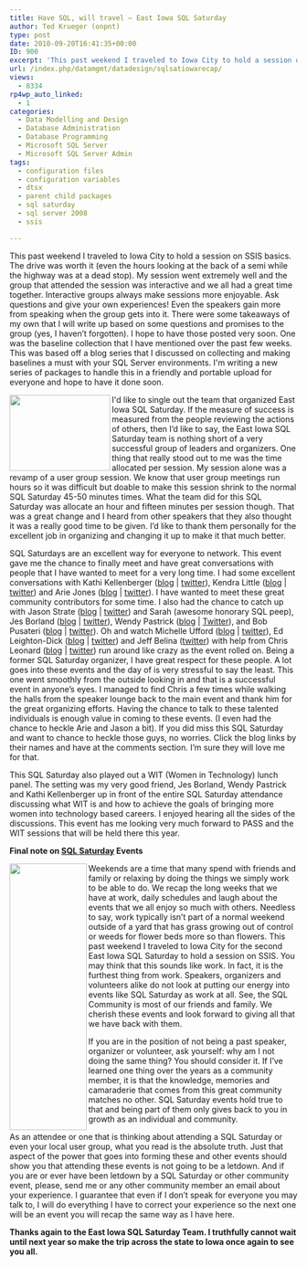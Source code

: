 ```yaml
---
title: Have SQL, will travel – East Iowa SQL Saturday
author: Ted Krueger (onpnt)
type: post
date: 2010-09-20T16:41:35+00:00
ID: 900
excerpt: 'This past weekend I traveled to Iowa City to hold a session on SSIS basics.  The drive was worth it (even the hours looking at the back of a semi while the highway was at a dead stop).  My session went extremely well and the group that attended the session was interactive and we all had a great time together.  Interactive groups always make sessions more enjoyable.  Ask questions and give your own experiences!  Even the speakers gain more from speaking when the group gets into it.  There were some takeaways of my own that I will write up based on some questions and promises to the group (yes, I haven’t forgotten).  I hope to have those posted very soon.  One was the baseline collection that I have mentioned over the past few weeks.  This was based off a blog series that I discussed on collecting and making baselines a must with your SQL Server environments.  I’m writing a new series of packages to handle this in a friendly and portable upload for everyone and hope to have it done soon.'
url: /index.php/datamgmt/datadesign/sqlsatiowarecap/
views:
  - 8334
rp4wp_auto_linked:
  - 1
categories:
  - Data Modelling and Design
  - Database Administration
  - Database Programming
  - Microsoft SQL Server
  - Microsoft SQL Server Admin
tags:
  - configuration files
  - configuration variables
  - dtsx
  - parent child packages
  - sql saturday
  - sql server 2008
  - ssis

---
```

This past weekend I traveled to Iowa City to hold a session on SSIS basics. The drive was worth it (even the hours looking at the back of a semi while the highway was at a dead stop). My session went extremely well and the group that attended the session was interactive and we all had a great time together. Interactive groups always make sessions more enjoyable. Ask questions and give your own experiences! Even the speakers gain more from speaking when the group gets into it. There were some takeaways of my own that I will write up based on some questions and promises to the group (yes, I haven’t forgotten). I hope to have those posted very soon. One was the baseline collection that I have mentioned over the past few weeks. This was based off a blog series that I discussed on collecting and making baselines a must with your SQL Server environments. I'm writing a new series of packages to handle this in a friendly and portable upload for everyone and hope to have it done soon. 

<div class="image_block">
  <img src="/wp-content/uploads/blogs/DataMgmt/applause.gif" alt="" title="" width="176" height="133" align="left" />
</div>

I'd like to single out the team that organized East Iowa SQL Saturday. If the measure of success is measured from the people reviewing the actions of others, then I’d like to say, the East Iowa SQL Saturday team is nothing short of a very successful group of leaders and organizers. One thing that really stood out to me was the time allocated per session. My session alone was a revamp of a user group session. We know that user group meetings run hours so it was difficult but doable to make this session shrink to the normal SQL Saturday 45-50 minutes times. What the team did for this SQL Saturday was allocate an hour and fifteen minutes per session though. That was a great change and I heard from other speakers that they also thought it was a really good time to be given. I’d like to thank them personally for the excellent job in organizing and changing it up to make it that much better.

SQL Saturdays are an excellent way for everyone to network. This event gave me the chance to finally meet and have great conversations with people that I have wanted to meet for a very long time. I had some excellent conversations with Kathi Kellenberger ([blog][1] | [twitter][2]), Kendra Little ([blog][3] | [twitter][4]) and Arie Jones ([blog][5] | [twitter][6]). I have wanted to meet these great community contributors for some time. I also had the chance to catch up with Jason Strate ([blog][7] | [twitter][8]) and Sarah (awesome honorary SQL peep), Jes Borland ([blog][9] | [twitter][10]), Wendy Pastrick ([blog][11] | [Twitter][12]), and Bob Pusateri ([blog][13] | [twitter][14]). Oh and watch Michelle Ufford ([blog][15] | [twitter][16]), Ed Leighton-Dick ([blog][17] | [twitter][18]) and Jeff Belina ([twitter][19]) with help from Chris Leonard ([blog][20] | [twitter][21]) run around like crazy as the event rolled on. Being a former SQL Saturday organizer, I have great respect for these people. A lot goes into these events and the day of is very stressful to say the least. This one went smoothly from the outside looking in and that is a successful event in anyone’s eyes. I managed to find Chris a few times while walking the halls from the speaker lounge back to the main event and thank him for the great organizing efforts. Having the chance to talk to these talented individuals is enough value in coming to these events. (I even had the chance to heckle Arie and Jason a bit). If you did miss this SQL Saturday and want to chance to heckle those guys, no worries. Click the blog links by their names and have at the comments section. I’m sure they will love me for that.

This SQL Saturday also played out a WIT (Women in Technology) lunch panel. The setting was my very good friend, Jes Borland, Wendy Pastrick and Kathi Kellenberger up in front of the entire SQL Saturday attendance discussing what WIT is and how to achieve the goals of bringing more women into technology based careers. I enjoyed hearing all the sides of the discussions. This event has me looking very much forward to PASS and the WIT sessions that will be held there this year.

**Final note on [SQL Saturday][22] Events** 

<div class="image_block">
  <img src="/wp-content/uploads/blogs/DataMgmt/blogtweetspeak.png" alt="" title="" width="135" height="467" align="left" />
</div>

Weekends are a time that many spend with friends and family or relaxing by doing the things we simply work to be able to do. We recap the long weeks that we have at work, daily schedules and laugh about the events that we all enjoy so much with others. Needless to say, work typically isn’t part of a normal weekend outside of a yard that has grass growing out of control or weeds for flower beds more so than flowers. This past weekend I traveled to Iowa City for the second East Iowa SQL Saturday to hold a session on SSIS. You may think that this sounds like work. In fact, it is the furthest thing from work. Speakers, organizers and volunteers alike do not look at putting our energy into events like SQL Saturday as work at all. See, the SQL Community is most of our friends and family. We cherish these events and look forward to giving all that we have back with them.

If you are in the position of not being a past speaker, organizer or volunteer, ask yourself: why am I not doing the same thing? You should consider it. If I’ve learned one thing over the years as a community member, it is that the knowledge, memories and camaraderie that comes from this great community matches no other. SQL Saturday events hold true to that and being part of them only gives back to you in growth as an individual and community.

As an attendee or one that is thinking about attending a SQL Saturday or even your local user group, what you read is the absolute truth. Just that aspect of the power that goes into forming these and other events should show you that attending these events is not going to be a letdown. And if you are or ever have been letdown by a SQL Saturday or other community event, please, send me or any other community member an email about your experience. I guarantee that even if I don’t speak for everyone you may talk to, I will do everything I have to correct your experience so the next one will be an event you will recap the same way as I have here.

**Thanks again to the East Iowa SQL Saturday Team. I truthfully cannot wait until next year so make the trip across the state to Iowa once again to see you all.**

 [1]: http://www.sqlservercentral.com/blogs/kathi_kellenberger/default.aspx
 [2]: http://twitter.com/auntkathi
 [3]: http://littlekendra.com/
 [4]: http://twitter.com/Kendra_Little
 [5]: http://www.programmersedge.com/
 [6]: http://twitter.com/programmersedge
 [7]: http://www.jasonstrate.com/
 [8]: http://twitter.com/StrateSQL
 [9]: http://jesborland.wordpress.com/
 [10]: http://twitter.com/grrl_geek
 [11]: http://wendyverse.blogspot.com/
 [12]: http://twitter.com/wendy_dance
 [13]: http://www.bobpusateri.com/
 [14]: http://twitter.com/SQLBob
 [15]: http://www.sqlfool.com/
 [16]: http://twitter.com/sqlfool
 [17]: http://sqlfool.com
 [18]: http://twitter.com/eleightondick
 [19]: http://twitter.com/jbelina
 [20]: http://www.databaseguy.com/
 [21]: http://twitter.com/databaseguy
 [22]: http://www.sqlsaturday.com/